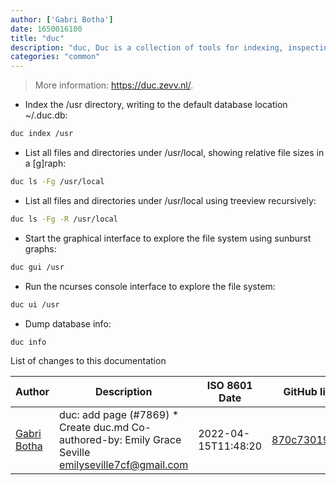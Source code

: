 ```yaml
---
author: ['Gabri Botha']
date: 1650016100
title: "duc"
description: "duc, Duc is a collection of tools for indexing, inspecting and visualizing disk usage. Duc maintains a database of accumulated sizes of directories of the file system, allowing queries this database, or create fancy graphs to show where data is."
categories: "common"
---
```

> More information: <https://duc.zevv.nl/>.

- Index the /usr directory, writing to the default database location ~/.duc.db:

```bash
duc index /usr
```

- List all files and directories under /usr/local, showing relative file sizes in a [g]raph:

```bash
duc ls -Fg /usr/local
```

- List all files and directories under /usr/local using treeview recursively:

```bash
duc ls -Fg -R /usr/local
```

- Start the graphical interface to explore the file system using sunburst graphs:

```bash
duc gui /usr
```

- Run the ncurses console interface to explore the file system:

```bash
duc ui /usr
```

- Dump database info:

```bash
duc info
```
List of changes to this documentation


Author | Description | ISO 8601 Date | GitHub link
------|-----|-----|-----
[Gabri Botha](mailto:AngelODeath@outlook.com) | duc: add page (#7869) * Create duc.md Co-authored-by: Emily Grace Seville <emilyseville7cf@gmail.com> | 2022-04-15T11:48:20 | [870c73019138](https://github.com/tldr-pages/tldr/commit/870c73019138151a3abddc312ca37a32bcef9dd5)

